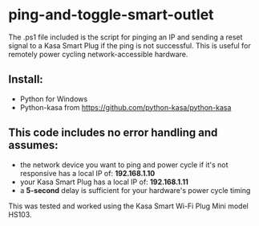 # ping-and-toggle-smart-outlet
The .ps1 file included is the script for pinging an IP and sending a reset signal to a Kasa Smart Plug if the ping is not successful.
This is useful for remotely power cycling network-accessible hardware.

## Install:
- Python for Windows
- Python-kasa from https://github.com/python-kasa/python-kasa

## This code includes no error handling and assumes:
- the network device you want to ping and power cycle if it's not responsive has a local IP of: **192.168.1.10**
- your Kasa Smart Plug has a local IP of: **192.168.1.11**
- a **5-second** delay is sufficient for your hardware's power cycle timing

This was tested and worked using the Kasa Smart Wi-Fi Plug Mini model HS103.
